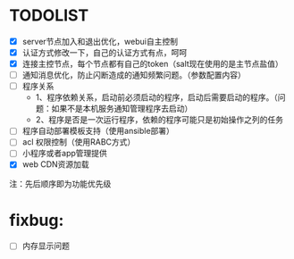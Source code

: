 # TODOLIST

- [X] server节点加入和退出优化，webui自主控制
- [X] 认证方式修改一下，自己的认证方式有点，呵呵
- [X] 连接主控节点，每个节点都有自己的token（salt现在使用的是主节点盐值）
- [ ] 通知消息优化，防止闪断造成的通知频繁问题。（参数配置内容）
- [ ] 程序关系
     - 1、程序依赖关系，启动前必须启动的程序，启动后需要启动的程序。（问题：如果不是本机服务通知管理程序去启动）
     - 2、程序是否是一次运行程序，依赖的程序可能只是初始操作之列的任务
- [ ] 程序自动部署模板支持（使用ansible部署）
- [ ] acl 权限控制（使用RABC方式）
- [ ] 小程序或者app管理提供
- [X] web CDN资源加载

注：先后顺序即为功能优先级

# fixbug:

- [ ] 内存显示问题

